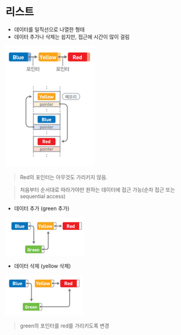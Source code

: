 # 리스트



- 데이터를 일직선으로 나열한 형태
- 데이터 추가나 삭제는 쉽지만, 접근에 시간이 많이 걸림

![](./imgs/list1.png)

> Red의 포인터는 아무것도 가리키지 않음.  

> 처음부터 순서대로 따라가야만 원하는 데이터에 접근 가능(순차 접근 또는 sequential access)



- 데이터 추가 (green 추가)

![](./imgs/list2.png)

- 데이터 삭제 (yellow 삭제)

![](./imgs/list3.png)

> green의 포인터를 red를 가리키도록 변경










